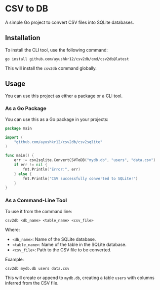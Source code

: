 # CSV to DB

A simple Go project to convert CSV files into SQLite databases.

## Installation

To install the CLI tool, use the following command:

```
go install github.com/ayushkr12/csv2db/cmd/csv2db@latest
```

This will install the `csv2db` command globally.

## Usage

You can use this project as either a package or a CLI tool.

### As a Go Package

You can use this as a Go package in your projects:

```go
package main

import (
    "github.com/ayushkr12/csv2db/csv2sqlite"
)

func main() {
    err := csv2sqlite.ConvertCSVToDB("mydb.db", "users", "data.csv")
    if err != nil {
        fmt.Println("Error:", err)
    } else {
        fmt.Println("CSV successfully converted to SQLite!")
    }
}
```

### As a Command-Line Tool

To use it from the command line:

```
csv2db <db_name> <table_name> <csv_file>
```

Where:
- `<db_name>`: Name of the SQLite database.
- `<table_name>`: Name of the table in the SQLite database.
- `<csv_file>`: Path to the CSV file to be converted.

Example:
```
csv2db mydb.db users data.csv
```

This will create or append to `mydb.db`, creating a table `users` with columns inferred from the CSV file.
